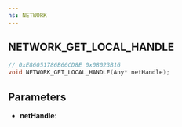 ```yaml
---
ns: NETWORK
---
```

## NETWORK_GET_LOCAL_HANDLE

```c
// 0xE86051786B66CD8E 0x08023B16
void NETWORK_GET_LOCAL_HANDLE(Any* netHandle);
```

## Parameters
* **netHandle**:
